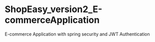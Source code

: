 # ShopEasy_version2_E-commerceApplication
E-commerce Application with spring security and JWT Authentication
